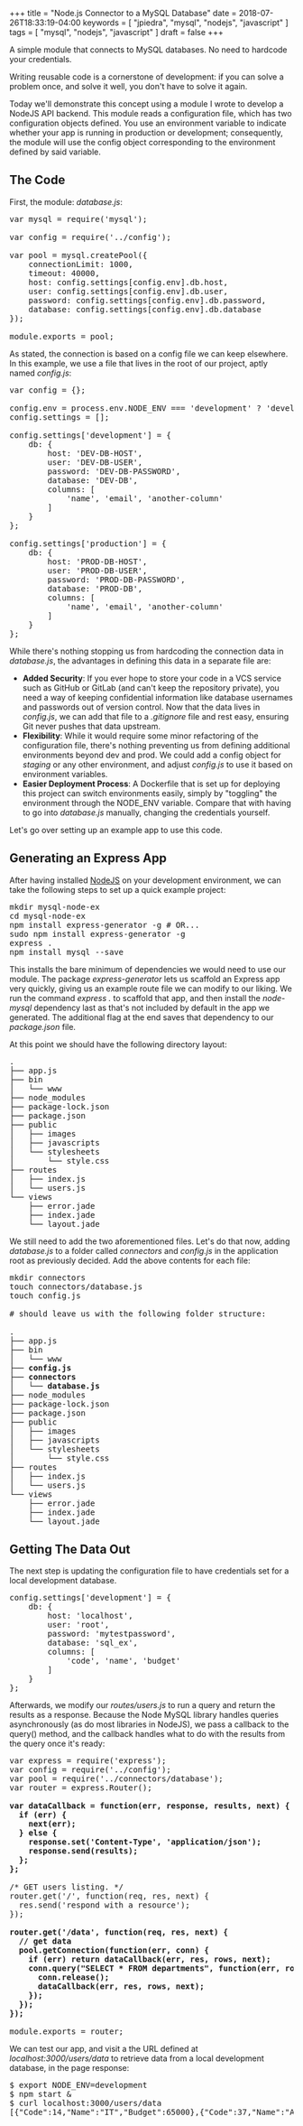 +++
title = "Node.js Connector to a MySQL Database"
date = 2018-07-26T18:33:19-04:00
keywords = [ "jpiedra", "mysql", "nodejs", "javascript" ]
tags = [ "mysql", "nodejs", "javascript" ]
draft = false
+++

A simple module that connects to MySQL databases. No need to hardcode your credentials. 

<!--more-->
Writing reusable code is a cornerstone of development: if you can solve a problem once, and solve it well, you don't have to solve it again.

Today we'll demonstrate this concept using a module I wrote to develop a NodeJS API backend. This module reads a configuration file, which has two configuration objects defined. You use an environment variable to indicate whether your app is running in production or development; consequently, the module will use the config object corresponding to the environment defined by said variable. 

<h2>The Code</h2>
First, the module: <i>database.js</i>:

<pre>
var mysql = require('mysql');

var config = require('../config');

var pool = mysql.createPool({
    connectionLimit: 1000,
    timeout: 40000,
    host: config.settings[config.env].db.host,
    user: config.settings[config.env].db.user,
    password: config.settings[config.env].db.password,
    database: config.settings[config.env].db.database
});

module.exports = pool;
</pre>

As stated, the connection is based on a config file we can keep elsewhere. In this example, we use a file that lives in the root of our project, aptly named <i>config.js</i>:

<pre>
var config = {};

config.env = process.env.NODE_ENV === 'development' ? 'development' : 'production';
config.settings = [];

config.settings['development'] = {
	db: {
		host: 'DEV-DB-HOST',
		user: 'DEV-DB-USER',
		password: 'DEV-DB-PASSWORD',
		database: 'DEV-DB',
		columns: [
			'name', 'email', 'another-column'
		]
	}	
};

config.settings['production'] = {
	db: {
		host: 'PROD-DB-HOST',
		user: 'PROD-DB-USER',
		password: 'PROD-DB-PASSWORD',
		database: 'PROD-DB',
		columns: [
			'name', 'email', 'another-column'
		]
	}	
};
</pre>

While there's nothing stopping us from hardcoding the connection data in <i>database.js</i>, the advantages in defining this data in a separate file are:

<ul>
    <li><b>Added Security</b>: If you ever hope to store your code in a VCS service such as GitHub or GitLab (and can't keep the repository private), you need a way of keeping confidential information like database usernames and passwords out of version control. Now that the data lives in <i>config.js</i>, we can add that file to a <i>.gitignore</i> file and rest easy, ensuring Git never pushes that data upstream.</li>
    <li><b>Flexibility</b>: While it would require some minor refactoring of the configuration file, there's nothing preventing us from defining additional environments beyond dev and prod. We could add a config object for <i>staging</i> or any other environment, and adjust <i>config.js</i> to use it based on environment variables.</li>
    <li><b>Easier Deployment Process</b>: A Dockerfile that is set up for deploying this project can switch environments easily, simply by "toggling" the environment through the NODE_ENV variable. Compare that with having to go into <i>database.js</i> manually, changing the credentials yourself.</li>
</ul>

Let's go over setting up an example app to use this code. 

<h2>Generating an Express App</h2>

After having installed <a href="https://nodejs.org/en/download/">NodeJS</a> on your development environment, we can take the following steps to set up a quick example project:

<pre>
mkdir mysql-node-ex
cd mysql-node-ex
npm install express-generator -g # OR...
sudo npm install express-generator -g
express .
npm install mysql --save
</pre>

This installs the bare minimum of dependencies we would need to use our module. The package <i>express-generator</i> lets us scaffold an Express app very quickly, giving us an example route file we can modify to our liking. We run the command <i>express .</i> to scaffold that app, and then install the <i>node-mysql</i> dependency last as that's not included by default in the app we generated. The additional flag at the end saves that dependency to our <i>package.json</i> file.

At this point we should have the following directory layout:
<pre>
.
├── app.js
├── bin
│   └── www
├── node_modules
├── package-lock.json
├── package.json
├── public
│   ├── images
│   ├── javascripts
│   └── stylesheets
│       └── style.css
├── routes
│   ├── index.js
│   └── users.js
└── views
    ├── error.jade
    ├── index.jade
    └── layout.jade
</pre>

We still need to add the two aforementioned files. Let's do that now, adding <i>database.js</i> to a folder called <i>connectors</i> and <i>config.js</i> in the application root as previously decided. Add the above contents for each file:

<pre>
mkdir connectors
touch connectors/database.js
touch config.js

# should leave us with the following folder structure:

.
├── app.js
├── bin
│   └── www
<b>├── config.js
├── connectors
│   └── database.js</b>
├── node_modules
├── package-lock.json
├── package.json
├── public
│   ├── images
│   ├── javascripts
│   └── stylesheets
│       └── style.css
├── routes
│   ├── index.js
│   └── users.js
└── views
    ├── error.jade
    ├── index.jade
    └── layout.jade
</pre>

<h2>Getting The Data Out</h2>

The next step is updating the configuration file to have credentials set for a local development database.

<pre>
config.settings['development'] = {
	db: {
		host: 'localhost',
		user: 'root',
		password: 'mytestpassword',
		database: 'sql_ex',
		columns: [
			'code', 'name', 'budget'
		]
	}	
};
</pre>

Afterwards, we modify our <i>routes/users.js</i> to run a query and return the results as a response. Because the Node MySQL library handles queries asynchronously (as do most libraries in NodeJS), we pass a callback to the query() method, and the callback handles what to do with the results from the query once it's ready:

<pre>
var express = require('express');
var config = require('../config');
var pool = require('../connectors/database');
var router = express.Router();

<b>var dataCallback = function(err, response, results, next) {
  if (err) {
    next(err);
  } else {
    response.set('Content-Type', 'application/json');
    response.send(results);
  };
};</b>

/* GET users listing. */
router.get('/', function(req, res, next) {
  res.send('respond with a resource');
});

<b>router.get('/data', function(req, res, next) {
  // get data
  pool.getConnection(function(err, conn) {
    if (err) return dataCallback(err, res, rows, next);
    conn.query("SELECT * FROM departments", function(err, rows) {
      conn.release();
      dataCallback(err, res, rows, next);
    });
  });
});</b>

module.exports = router;
</pre>

We can test our app, and visit a the URL defined at <i>localhost:3000/users/data</i> to retrieve data from a local development database, in the page response:

<pre>
$ export NODE_ENV=development
$ npm start &
$ curl localhost:3000/users/data
[{"Code":14,"Name":"IT","Budget":65000},{"Code":37,"Name":"Accounting","Budget":15000},{"Code":59,"Name":"Human Resources","Budget":240000},{"Code":77,"Name":"Research","Budget":55000}]GET /users/data 200 14.996 ms - 185
</pre>